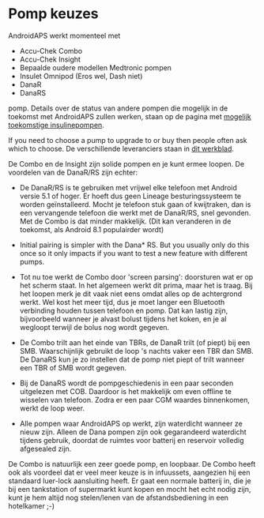 # Pomp keuzes

AndroidAPS werkt momenteel met

- Accu-Chek Combo
- Accu-Chek Insight
- Bepaalde oudere modellen Medtronic pompen
- Insulet Omnipod (Eros wel, Dash niet)
- DanaR
- DanaRS

pomp. Details over de status van andere pompen die mogelijk in de toekomst met AndroidAPS zullen werken, staan op de pagina met [mogelijk toekomstige insulinepompen](Future-possible-Pump-Drivers.md).

If you need to choose a pump to upgrade to or buy then people often ask which to choose. De verschillende leveranciers staan in [dit werkblad](https://drive.google.com/open?id=1CRfmmjA-0h_9nkRViP3J9FyflT9eu-a8HeMrhrKzKz0).

De Combo en de Insight zijn solide pompen en je kunt ermee loopen. De voordelen van de DanaR/RS zijn echter:

* De DanaR/RS is te gebruiken met vrijwel elke telefoon met Android versie 5.1 of hoger. Er hoeft dus geen Lineage besturingssysteem te worden geïnstalleerd. Mocht je telefoon stuk gaan of kwijtraken, dan is een vervangende telefoon die werkt met de DanaR/RS, snel gevonden. Met de Combo is dat minder makkelijk. (Dit kan veranderen in de toekomst, als Android 8.1 populairder wordt)

* Initial pairing is simpler with the Dana* RS. But you usually only do this once so it only impacts if you want to test a new feature with different pumps.

* Tot nu toe werkt de Combo door 'screen parsing': doorsturen wat er op het scherm staat. In het algemeen werkt dit prima, maar het is traag. Bij het loopen merk je dit vaak niet eens omdat alles op de achtergrond werkt. Wel kost het meer tijd, dus je moet langer een Bluetooth verbinding houden tussen telefoon en pomp. Dat kan lastig zijn, bijvoorbeeld wanneer je alvast bolust tijdens het koken, en je al wegloopt terwijl de bolus nog wordt gegeven.

* De Combo trilt aan het einde van TBRs, de DanaR trilt (of piept) bij een SMB. Waarschijnlijk gebruikt de loop 's nachts vaker een TBR dan SMB.  De DanaRS kun je zo instellen dat de pomp niet piept of trilt wanneer een TBR of SMB wordt gegeven.

* Bij de DanaRS wordt de pompgeschiedenis in een paar seconden uitgelezen met COB. Daardoor is het makkelijk om even offline te wisselen van telefoon. Zodra er een paar CGM waardes binnenkomen, werkt de loop weer.

* Alle pompen waar AndroidAPS op werkt, zijn waterdicht wanneer ze nieuw zijn. Alleen de Dana pompen zijn ook gegarandeerd waterdicht tijdens gebruik, doordat de ruimtes voor batterij en reservoir volledig afgesealed zijn.

De Combo is natuurlijk een zeer goede pomp, en loopbaar. De Combo heeft ook als voordeel dat er veel meer keuze is in infuussets, aangezien hij een standaard luer-lock aansluiting heeft. Er gaat een normale batterij in, die je bij een tankstation of supermarkt kunt kopen en mocht het echt nodig zijn, kunt je hem altijd nog stelen/lenen van de afstandsbediening in een hotelkamer ;-)
